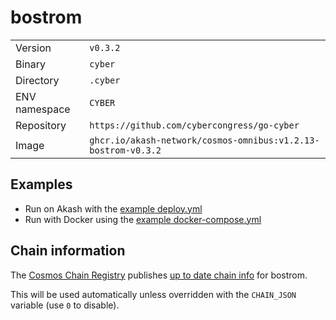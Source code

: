 # bostrom

| | |
|---|---|
|Version|`v0.3.2`|
|Binary|`cyber`|
|Directory|`.cyber`|
|ENV namespace|`CYBER`|
|Repository|`https://github.com/cybercongress/go-cyber`|
|Image|`ghcr.io/akash-network/cosmos-omnibus:v1.2.13-bostrom-v0.3.2`|

## Examples

- Run on Akash with the [example deploy.yml](./deploy.yml)
- Run with Docker using the [example docker-compose.yml](./docker-compose.yml)

## Chain information

The [Cosmos Chain Registry](https://github.com/cosmos/chain-registry) publishes [up to date chain info](https://raw.githubusercontent.com/cosmos/chain-registry/master/bostrom/chain.json) for bostrom.

This will be used automatically unless overridden with the `CHAIN_JSON` variable (use `0` to disable).
